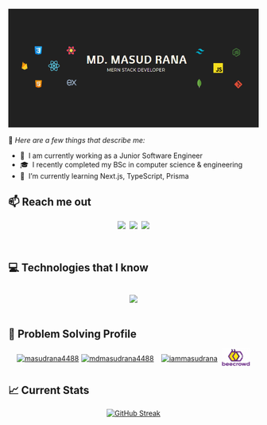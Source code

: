[![MERN Stack Developer.](./assets/banner3.PNG)](https://github.com/masud-rana44)

📌 _Here are a few things that describe me:_

- 💼 &nbsp;I am currently working as a Junior Software Engineer
- 🎓 &nbsp;I recently completed my BSc in computer science & engineering
- 🌱 &nbsp;I’m currently learning Next.js, TypeScript, Prisma
<!-- - 🔭 &nbsp;Personal goal ─ Will spend more time learning new and advanced technologies -->

<p align="center">

## 📫 Reach me out

<div align="center">
<p align="center">
<a href="https://www.linkedin.com/in/masud-rana-in/"><img src="https://img.shields.io/badge/LinkedIn-blue?style=for-the-badge&logo=linkedin&logoColor=white"></a>&nbsp;&nbsp;<a href="mailto:mdmasudrana4488@gmail.com"><img src="https://img.shields.io/badge/Gmail-D14836?style=for-the-badge&logo=gmail&logoColor=white"></a>&nbsp;&nbsp;<a href="https://twitter.com/dev__masudrana"><img src="https://img.shields.io/badge/Twitter-1DA1F2?style=for-the-badge&logo=twitter&logoColor=white"></a></p><br/>
</div>

## 💻 Technologies that I know

<br/>
<div align="center">
<a href="https://skillicons.dev">
<img src="https://skillicons.dev/icons?i=javascript,react,tailwind,nodejs,mongodb,mysql,html,css," /><br> 
</a>
</div>

<br />

## 🧩 Problem Solving Profile

<div align="center" style="display: flex; align-items: center; justify-content: center;">
    <a href="https://www.leetcode.com/masudrana4488" target="blank"><img height="32" src="https://raw.githubusercontent.com/rahuldkjain/github-profile-readme-generator/master/src/images/icons/Social/leet-code.svg" alt="masudrana4488" width="40" /></a>
    <span style="margin-right: 5px;"></span>
    <a href="https://auth.geeksforgeeks.org/user/mdmasudrana4488" target="blank"><img height="24" src="https://raw.githubusercontent.com/rahuldkjain/github-profile-readme-generator/master/src/images/icons/Social/geeks-for-geeks.svg" alt="mdmasudrana4488" height="60" width="" /></a>
    <span style="margin-right: 15px;"></span>
    <a href="https://codeforces.com/profile/iammasudrana" target="blank"><img height="36" src="https://raw.githubusercontent.com/rahuldkjain/github-profile-readme-generator/master/src/images/icons/Social/codeforces.svg" alt="iammasudrana" width="40" /></a>
    <span style="margin-right: 8px;"></span>
    <a href="https://www.beecrowd.com.br/judge/en/users/statistics/433670" target="blank"><img height="36" src="./assets/bee-crowd.png" alt="beecrowd" width="58" /></a>
</div>

## 📈 Current Stats

<div align="center">

[![GitHub Streak](https://github-readme-streak-stats.herokuapp.com?user=masud-rana44&theme=dark&hide_border=true&card_width=800)](https://git.io/streak-stats)

</div>
